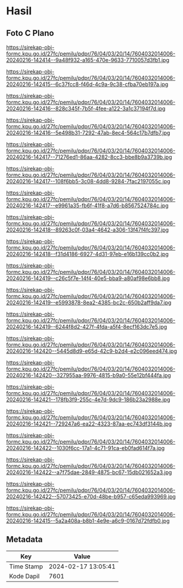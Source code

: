 # Hasil

## Foto C Plano

https://sirekap-obj-formc.kpu.go.id/27fc/pemilu/pdpr/76/04/03/20/14/7604032014006-20240216-142414--9a48f932-a165-470e-9633-7710057d3fb1.jpg

https://sirekap-obj-formc.kpu.go.id/27fc/pemilu/pdpr/76/04/03/20/14/7604032014006-20240216-142415--6c37fcc8-f46d-4c9a-9c38-cfba70eb197a.jpg

https://sirekap-obj-formc.kpu.go.id/27fc/pemilu/pdpr/76/04/03/20/14/7604032014006-20240216-142416--828c345f-7b5f-4fee-a122-3a1c37194f7d.jpg

https://sirekap-obj-formc.kpu.go.id/27fc/pemilu/pdpr/76/04/03/20/14/7604032014006-20240216-142416--5e498b31-7292-47ab-8ec4-564c17b7dfb7.jpg

https://sirekap-obj-formc.kpu.go.id/27fc/pemilu/pdpr/76/04/03/20/14/7604032014006-20240216-142417--71276ed1-86aa-4282-8cc3-bbe8b9a3739b.jpg

https://sirekap-obj-formc.kpu.go.id/27fc/pemilu/pdpr/76/04/03/20/14/7604032014006-20240216-142417--108f6bb5-3c08-4dd8-9284-7fac2197055c.jpg

https://sirekap-obj-formc.kpu.go.id/27fc/pemilu/pdpr/76/04/03/20/14/7604032014006-20240216-142417--e9961a35-fb6f-41f8-a7d6-b8567524784c.jpg

https://sirekap-obj-formc.kpu.go.id/27fc/pemilu/pdpr/76/04/03/20/14/7604032014006-20240216-142418--89263c0f-03a4-4642-a306-13f47f4fc397.jpg

https://sirekap-obj-formc.kpu.go.id/27fc/pemilu/pdpr/76/04/03/20/14/7604032014006-20240216-142418--f31d4186-6927-4d31-97eb-e16b139cc0b2.jpg

https://sirekap-obj-formc.kpu.go.id/27fc/pemilu/pdpr/76/04/03/20/14/7604032014006-20240216-142419--c26c5f7e-14f4-40e5-bba9-a80af98e6bb8.jpg

https://sirekap-obj-formc.kpu.go.id/27fc/pemilu/pdpr/76/04/03/20/14/7604032014006-20240216-142419--e5993878-8ea2-4385-bc2c-650b2aff9da7.jpg

https://sirekap-obj-formc.kpu.go.id/27fc/pemilu/pdpr/76/04/03/20/14/7604032014006-20240216-142419--6244f8d2-427f-4fda-a5f4-8ecf163dc7e5.jpg

https://sirekap-obj-formc.kpu.go.id/27fc/pemilu/pdpr/76/04/03/20/14/7604032014006-20240216-142420--5445d8d9-e65d-42c9-b2d4-e2c096eed474.jpg

https://sirekap-obj-formc.kpu.go.id/27fc/pemilu/pdpr/76/04/03/20/14/7604032014006-20240216-142420--327955aa-9976-4815-b9a0-55e12bf444fa.jpg

https://sirekap-obj-formc.kpu.go.id/27fc/pemilu/pdpr/76/04/03/20/14/7604032014006-20240216-142421--178fb3f9-255c-4e7d-9dc9-186b23a2988e.jpg

https://sirekap-obj-formc.kpu.go.id/27fc/pemilu/pdpr/76/04/03/20/14/7604032014006-20240216-142421--729247a6-ea22-4323-87aa-ec743df3144b.jpg

https://sirekap-obj-formc.kpu.go.id/27fc/pemilu/pdpr/76/04/03/20/14/7604032014006-20240216-142422--1030f6cc-17a1-4c71-91ca-eb0fad614f7a.jpg

https://sirekap-obj-formc.kpu.go.id/27fc/pemilu/pdpr/76/04/03/20/14/7604032014006-20240216-142422--a7f75dae-2849-4875-bc67-15db021652a3.jpg

https://sirekap-obj-formc.kpu.go.id/27fc/pemilu/pdpr/76/04/03/20/14/7604032014006-20240216-142422--57073425-e70d-48be-b957-c65eda993969.jpg

https://sirekap-obj-formc.kpu.go.id/27fc/pemilu/pdpr/76/04/03/20/14/7604032014006-20240216-142415--5a2a408a-b8b1-4e9e-a6c9-0167d72fdfb0.jpg


## Metadata

| Key        | Value               |
| ---------- | ------------------- |
| Time Stamp | 2024-02-17 13:05:41 |
| Kode Dapil | 7601                |




